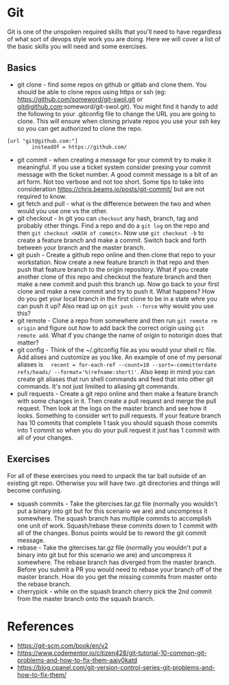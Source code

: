 # Git
Git is one of the unspoken required skills that you'll need to have regardless of what sort of devops style work you are doing.
Here we will cover a list of the basic skills you will need and some exercises.
## Basics

  * git clone - find some repos on github or gitlab and clone them.   You should be able to clone repos using https or ssh (eg: https://github.com/someword/git-swol.git or git@github.com:someword/git-swol.git).  You might find it handy to add the following to your .gitconfig file to change the URL you are going to clone.  This will ensure when cloning private repos you use your ssh key so you can get authorized to clone the repo.

```
[url "git@github.com:"]
        insteadOf = https://github.com/
```

  * git commit - when creating a message for your commit try to make it meaningful.   If you use a ticket system consider prexing your commit message with the ticket number.  A good commit message is a bit of an art form.  Not too verbose and not too short.  Some tips to take into consideration https://chris.beams.io/posts/git-commit/ but are not required to know.
  * git fetch and pull - what is the difference between the two and when would you use one vs the other.
  * git checkout - In git you can `checkout` any hash, branch, tag and probably other things.  Find a repo and do a `git log` on the repo and then `git checkout <HASH of commit>`.  Now use `git checkout -b` to create a feature branch and make a commit.  Switch back and forth between your branch and the master branch.
  * git push - Create a github repo online and then clone that repo to your workstation.   Now create a new feature branch in that repo and then push that feature branch to the origin repository.  What if you create another clone of this repo and checkout the feature branch and then make a new commit and push this branch up.   Now go back to your first clone and make a new commit and try to push it.  What happens?  How do you get your local branch in the first clone to be in a state whre you can push it up?   Also read up on `git push --force` why would you use this?
  * git remote - Clone a repo from somewhere and then run `git remote rm origin` and figure out how to add back the correct origin using `git remote add`.   What if you change the name of origin to notorigin does that matter?
  * git config - Think of the ~/.gitconfig file as you would your shell rc file.  Add alises and customize as you like.  An example of one of my personal aliases is `  recent = for-each-ref --count=10 --sort=-committerdate refs/heads/ --format='%(refname:short)'`.  Also keep in mind you can create git aliases that run shell commands and feed that into other git commands.  It's not just limiited to aliasing git commands.
  * pull requests - Create a git repo online and then make a feature branch with some changes in it.  Then create a pull request and merge the pull request.  Then look at the logs on the master branch and see how it looks.  Something to consider wrt to pull requests.   If your feature branch has 10 commits that complete 1 task you should squash those commits into 1 commit so when you do your pull request it just has 1 commit with all of your changes.

## Exercises
  For all of these exercises you need to unpack the tar ball outside of an existing git repo.   Otherwise you will have two .git directories and things will become confusing.
  * squash commits - Take the gitercises.tar.gz file (normally you wouldn't put a binary into git but for this scenario we are) and uncompress it somewhere.   The squash branch has multiple commits to accomplish one unit of work.  Squash/rebase these commits down to 1 commit with all of the changes.    Bonus points would be to reword the git commit message.
  * rebase - Take the gitercises.tar.gz file (normally you wouldn't put a binary into git but for this scenario we are) and uncompress it somewhere.   The rebase branch has diverged from the master branch.   Before you submit a PR you would need to rebase your branch off of the master branch.  How do you get the missing commits from master onto the rebase branch.
  * cherrypick - while on the squash branch cherry pick the 2nd commit from the master branch onto the squash branch.

# References
  * https://git-scm.com/book/en/v2
  * https://www.codementor.io/citizen428/git-tutorial-10-common-git-problems-and-how-to-fix-them-aajv0katd
  * https://blog.cpanel.com/git-version-control-series-git-problems-and-how-to-fix-them/
